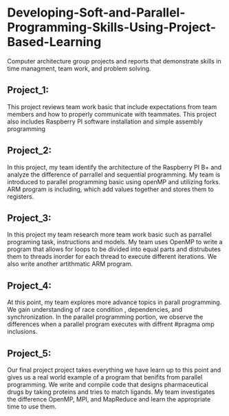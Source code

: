 # Developing-Soft-and-Parallel-Programming-Skills-Using-Project-Based-Learning
Computer architecture group projects and reports that demonstrate skills in time managment, team work, and problem solving. 

Project_1:
----------------------------------------------------------------------------------------------------
This project reviews team work basic that include expectations from team members and how to properly communicate with teammates. This project also includes Raspberry PI software installation and simple assembly programming

Project_2:
----------------------------------------------------------------------------------------------------
In this project, my team identify the architecture of the Raspberry PI B+ and analyze the difference of parrallel and sequential programming. My team is introduced to parallel programming basic using openMP and utilizing forks. ARM program is including, which add values together and stores them to registers.

Project_3:
----------------------------------------------------------------------------------------------------
In this project my team research more team work basic such as parrallel programing task, instructions and models. My team uses OpenMP to write a program that allows for loops to be divided into equal parts and distrubutes them to threads inorder for each thread to execute different iterations. We also write another artithmatic ARM program.

Project_4:
----------------------------------------------------------------------------------------------------
At this point, my team explores more advance topics in parall programming. We gain understanding of race condition , dependencies, and synchronization. In the parallel programming portion, we observe the differences when a parallel program executes with diffrent #pragma omp inclusions.

Project_5:
----------------------------------------------------------------------------------------------------
Our final project project takes everything we have learn up to this point and gives us a real world example of a program that benifits from parallel programming. We write and compile code that designs pharmaceutical drugs by taking proteins and tries to match ligands. My team investigates the difference OpenMP, MPI, and MapReduce and learn the appropriate time to use them.
